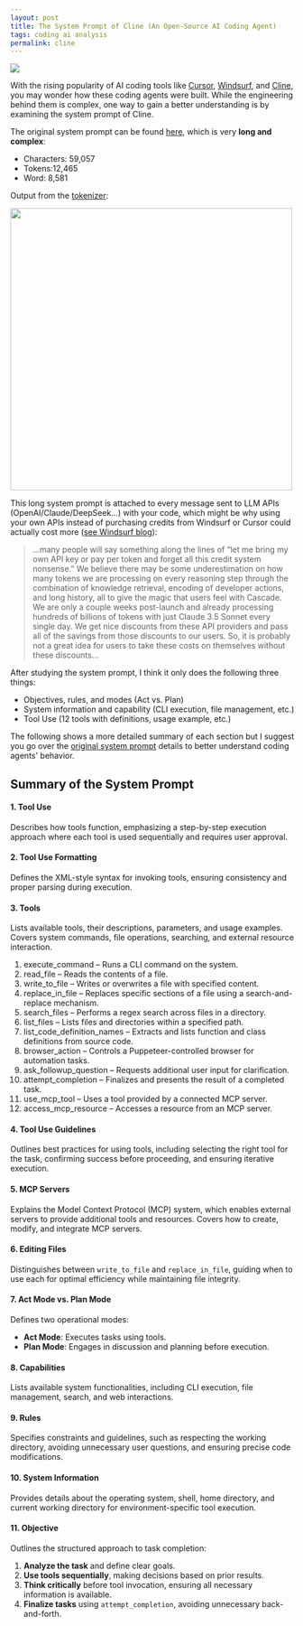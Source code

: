 ```yaml
---
layout: post
title: The System Prompt of Cline (An Open-Source AI Coding Agent)
tags: coding ai analysis
permalink: cline
---
```


<img class="mx-auto" src="https://github.com/user-attachments/assets/69d18e3b-403a-4f02-ab63-4256bb265817">

With the rising popularity of AI coding tools like [Cursor](https://cursor.sh/), [Windsurf](https://www.codeium.com/windsurf), and [Cline](https://github.com/cline/cline), you may wonder how these coding agents were built. While the engineering behind them is complex, one way to gain a better understanding is by examining the system prompt of Cline.

The original system prompt can be found [here](https://github.com/cline/cline/blob/main/src/core/prompts/system.ts), which is very **long and complex**:

- Characters: 59,057
- Tokens:12,465
- Word: 8,581

Output from the [tokenizer](https://platform.openai.com/tokenizer): 

<img class="mx-auto" width="500" src="https://github.com/user-attachments/assets/8522c87e-4898-4f71-aee7-1c87d062be03">

This long system prompt is attached to every message sent to LLM APIs (OpenAI/Claude/DeepSeek...) with your code, which might be why using your own APIs instead of purchasing credits from Windsurf or Cursor could actually cost more ([see Windsurf blog](https://codeium.com/blog/pricing-windsurf)):

> ...many people will say something along the lines of “let me bring my own API key or pay per token and forget all this credit system nonsense.” We believe there may be some underestimation on how many tokens we are processing on every reasoning step through the combination of knowledge retrieval, encoding of developer actions, and long history, all to give the magic that users feel with Cascade. We are only a couple weeks post-launch and already processing hundreds of billions of tokens with just Claude 3.5 Sonnet every single day. We get nice discounts from these API providers and pass all of the savings from those discounts to our users. So, it is probably not a great idea for users to take these costs on themselves without these discounts...

After studying the system prompt, I think it only does the following three things:

- Objectives, rules, and modes (Act vs. Plan)
- System information and capability (CLI execution, file management, etc.)
- Tool Use (12 tools with definitions, usage example, etc.)

The following shows a more detailed summary of each section but I suggest you go over the [original system prompt](https://github.com/cline/cline/blob/main/src/core/prompts/system.ts) details to better understand coding agents' behavior. 

## Summary of the System Prompt

#### **1. Tool Use**  
Describes how tools function, emphasizing a step-by-step execution approach where each tool is used sequentially and requires user approval.

#### **2. Tool Use Formatting**  
Defines the XML-style syntax for invoking tools, ensuring consistency and proper parsing during execution.

#### **3. Tools**  
Lists available tools, their descriptions, parameters, and usage examples. Covers system commands, file operations, searching, and external resource interaction.
1.	execute_command – Runs a CLI command on the system.
2.	read_file – Reads the contents of a file.
3.	write_to_file – Writes or overwrites a file with specified content.
4.	replace_in_file – Replaces specific sections of a file using a search-and-replace mechanism.
5.	search_files – Performs a regex search across files in a directory.
6.	list_files – Lists files and directories within a specified path.
7.	list_code_definition_names – Extracts and lists function and class definitions from source code.
8.	browser_action – Controls a Puppeteer-controlled browser for automation tasks.
9.	ask_followup_question – Requests additional user input for clarification.
10.	attempt_completion – Finalizes and presents the result of a completed task.
11. use_mcp_tool – Uses a tool provided by a connected MCP server.
12. access_mcp_resource – Accesses a resource from an MCP server.

#### **4. Tool Use Guidelines**  
Outlines best practices for using tools, including selecting the right tool for the task, confirming success before proceeding, and ensuring iterative execution.

#### **5. MCP Servers**  
Explains the Model Context Protocol (MCP) system, which enables external servers to provide additional tools and resources. Covers how to create, modify, and integrate MCP servers.

#### **6. Editing Files**  
Distinguishes between `write_to_file` and `replace_in_file`, guiding when to use each for optimal efficiency while maintaining file integrity.

#### **7. Act Mode vs. Plan Mode**  
Defines two operational modes:  
- **Act Mode**: Executes tasks using tools.  
- **Plan Mode**: Engages in discussion and planning before execution.

#### **8. Capabilities**  
Lists available system functionalities, including CLI execution, file management, search, and web interactions.

#### **9. Rules**  
Specifies constraints and guidelines, such as respecting the working directory, avoiding unnecessary user questions, and ensuring precise code modifications.

#### **10. System Information**  
Provides details about the operating system, shell, home directory, and current working directory for environment-specific tool execution.

#### **11. Objective**  
Outlines the structured approach to task completion:  
1. **Analyze the task** and define clear goals.  
2. **Use tools sequentially**, making decisions based on prior results.  
3. **Think critically** before tool invocation, ensuring all necessary information is available.  
4. **Finalize tasks** using `attempt_completion`, avoiding unnecessary back-and-forth.
